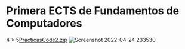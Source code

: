 # Primera ECTS de Fundamentos de Computadores

4 > 5[PracticasCode2.zip](https://github.com/Jloen1999/PrimeraECTSTC/files/8566629/PracticasCode2.zip)
![Screenshot 2022-04-24 233530](https://user-images.githubusercontent.com/74373827/165385205-ebe76128-21ae-4526-90b0-4d88a661dd95.png)

